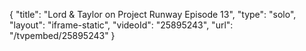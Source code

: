 {
    "title": "Lord & Taylor on Project Runway Episode 13",
    "type": "solo",
    "layout": "iframe-static",
    "videoId": "25895243",
    "url": "\/tvpembed\/25895243"
}